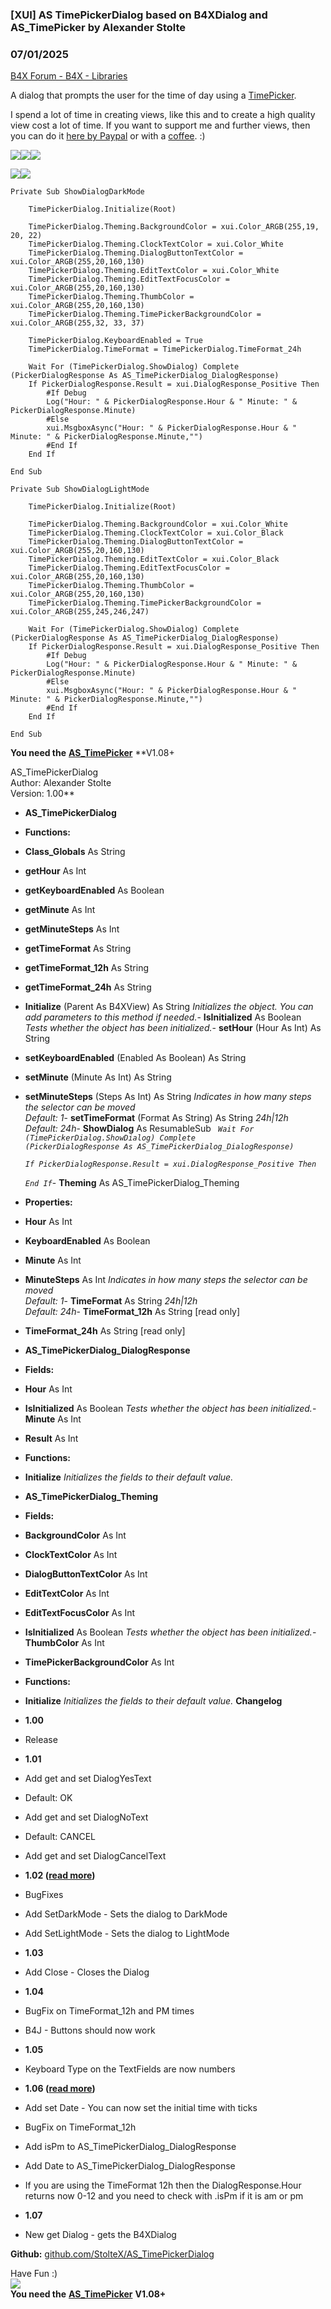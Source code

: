 ###  [XUI] AS TimePickerDialog based on B4XDialog and AS_TimePicker by Alexander Stolte
### 07/01/2025
[B4X Forum - B4X - Libraries](https://www.b4x.com/android/forum/threads/149354/)

A dialog that prompts the user for the time of day using a [TimePicker](https://www.b4x.com/android/forum/threads/b4x-xui-as-timepicker.140084/).  
  
I spend a lot of time in creating views, like this and to create a high quality view cost a lot of time. If you want to support me and further views, then you can do it [here by Paypal](https://www.paypal.com/donate/?hosted_button_id=PBJGJWDDSM6ZG) or with a [coffee](https://www.buymeacoffee.com/astolte). :)  
  
![](https://www.b4x.com/android/forum/attachments/144295)![](https://www.b4x.com/android/forum/attachments/144296)![](https://www.b4x.com/android/forum/attachments/144302)  
  
![](https://www.b4x.com/android/forum/attachments/144297)![](https://www.b4x.com/android/forum/attachments/144298)  

```B4X
Private Sub ShowDialogDarkMode  
   
    TimePickerDialog.Initialize(Root)  
   
    TimePickerDialog.Theming.BackgroundColor = xui.Color_ARGB(255,19, 20, 22)  
    TimePickerDialog.Theming.ClockTextColor = xui.Color_White  
    TimePickerDialog.Theming.DialogButtonTextColor = xui.Color_ARGB(255,20,160,130)  
    TimePickerDialog.Theming.EditTextColor = xui.Color_White  
    TimePickerDialog.Theming.EditTextFocusColor = xui.Color_ARGB(255,20,160,130)  
    TimePickerDialog.Theming.ThumbColor = xui.Color_ARGB(255,20,160,130)  
    TimePickerDialog.Theming.TimePickerBackgroundColor = xui.Color_ARGB(255,32, 33, 37)  
   
    TimePickerDialog.KeyboardEnabled = True  
    TimePickerDialog.TimeFormat = TimePickerDialog.TimeFormat_24h  
   
    Wait For (TimePickerDialog.ShowDialog) Complete (PickerDialogResponse As AS_TimePickerDialog_DialogResponse)  
    If PickerDialogResponse.Result = xui.DialogResponse_Positive Then  
        #If Debug  
        Log("Hour: " & PickerDialogResponse.Hour & " Minute: " & PickerDialogResponse.Minute)  
        #Else  
        xui.MsgboxAsync("Hour: " & PickerDialogResponse.Hour & " Minute: " & PickerDialogResponse.Minute,"")  
        #End If  
    End If  
   
End Sub
```

  

```B4X
Private Sub ShowDialogLightMode  
   
    TimePickerDialog.Initialize(Root)  
   
    TimePickerDialog.Theming.BackgroundColor = xui.Color_White  
    TimePickerDialog.Theming.ClockTextColor = xui.Color_Black  
    TimePickerDialog.Theming.DialogButtonTextColor = xui.Color_ARGB(255,20,160,130)  
    TimePickerDialog.Theming.EditTextColor = xui.Color_Black  
    TimePickerDialog.Theming.EditTextFocusColor = xui.Color_ARGB(255,20,160,130)  
    TimePickerDialog.Theming.ThumbColor = xui.Color_ARGB(255,20,160,130)  
    TimePickerDialog.Theming.TimePickerBackgroundColor = xui.Color_ARGB(255,245,246,247)  
   
    Wait For (TimePickerDialog.ShowDialog) Complete (PickerDialogResponse As AS_TimePickerDialog_DialogResponse)  
    If PickerDialogResponse.Result = xui.DialogResponse_Positive Then  
        #If Debug  
        Log("Hour: " & PickerDialogResponse.Hour & " Minute: " & PickerDialogResponse.Minute)  
        #Else  
        xui.MsgboxAsync("Hour: " & PickerDialogResponse.Hour & " Minute: " & PickerDialogResponse.Minute,"")  
        #End If  
    End If  
   
End Sub
```

  
  
**You need the** [**AS\_TimePicker**](https://www.b4x.com/android/forum/threads/b4x-xui-as-timepicker.140084/) **V1.08+  
  
AS\_TimePickerDialog  
Author: Alexander Stolte  
Version: 1.00**  

- **AS\_TimePickerDialog**

- **Functions:**

- **Class\_Globals** As String
- **getHour** As Int
- **getKeyboardEnabled** As Boolean
- **getMinute** As Int
- **getMinuteSteps** As Int
- **getTimeFormat** As String
- **getTimeFormat\_12h** As String
- **getTimeFormat\_24h** As String
- **Initialize** (Parent As B4XView) As String
*Initializes the object. You can add parameters to this method if needed.*- **IsInitialized** As Boolean
*Tests whether the object has been initialized.*- **setHour** (Hour As Int) As String
- **setKeyboardEnabled** (Enabled As Boolean) As String
- **setMinute** (Minute As Int) As String
- **setMinuteSteps** (Steps As Int) As String
*Indicates in how many steps the selector can be moved  
 Default: 1*- **setTimeFormat** (Format As String) As String
*24h|12h  
 Default: 24h*- **ShowDialog** As ResumableSub
*<code> Wait For (TimePickerDialog.ShowDialog) Complete (PickerDialogResponse As AS\_TimePickerDialog\_DialogResponse)  
 If PickerDialogResponse.Result = xui.DialogResponse\_Positive Then  
 End If</code>*- **Theming** As AS\_TimePickerDialog\_Theming

- **Properties:**

- **Hour** As Int
- **KeyboardEnabled** As Boolean
- **Minute** As Int
- **MinuteSteps** As Int
*Indicates in how many steps the selector can be moved  
 Default: 1*- **TimeFormat** As String
*24h|12h  
 Default: 24h*- **TimeFormat\_12h** As String [read only]
- **TimeFormat\_24h** As String [read only]

- **AS\_TimePickerDialog\_DialogResponse**

- **Fields:**

- **Hour** As Int
- **IsInitialized** As Boolean
*Tests whether the object has been initialized.*- **Minute** As Int
- **Result** As Int

- **Functions:**

- **Initialize**
*Initializes the fields to their default value.*
- **AS\_TimePickerDialog\_Theming**

- **Fields:**

- **BackgroundColor** As Int
- **ClockTextColor** As Int
- **DialogButtonTextColor** As Int
- **EditTextColor** As Int
- **EditTextFocusColor** As Int
- **IsInitialized** As Boolean
*Tests whether the object has been initialized.*- **ThumbColor** As Int
- **TimePickerBackgroundColor** As Int

- **Functions:**

- **Initialize**
*Initializes the fields to their default value.*
**Changelog**  

- **1.00**

- Release

- **1.01**

- Add get and set DialogYesText

- Default: OK

- Add get and set DialogNoText

- Default: CANCEL

- Add get and set DialogCancelText

- **1.02 (**[**read more**](https://www.b4x.com/android/forum/threads/b4x-xui-as-timepickerdialog-based-on-b4xdialog-and-as_timepicker.149354/post-947703)**)**

- BugFixes
- Add SetDarkMode - Sets the dialog to DarkMode
- Add SetLightMode - Sets the dialog to LightMode

- **1.03**

- Add Close - Closes the Dialog

- **1.04**

- BugFix on TimeFormat\_12h and PM times
- B4J - Buttons should now work

- **1.05**

- Keyboard Type on the TextFields are now numbers

- **1.06 (**[**read more**](https://www.b4x.com/android/forum/threads/b4x-xui-as-timepickerdialog-based-on-b4xdialog-and-as_timepicker.149354/post-974520)**)**

- Add set Date - You can now set the initial time with ticks
- BugFix on TimeFormat\_12h
- Add isPm to AS\_TimePickerDialog\_DialogResponse
- Add Date to AS\_TimePickerDialog\_DialogResponse
- If you are using the TimeFormat 12h then the DialogResponse.Hour returns now 0-12 and you need to check with .isPm if it is am or pm

- **1.07**

- New get Dialog - gets the B4XDialog

**Github:** [github.com/StolteX/AS\_TimePickerDialog](https://github.com/StolteX/AS_TimePickerDialog)  
  
Have Fun :)  
[![](https://www.b4x.com/android/forum/attachments/paypal-donate-button-png-clipart-png.79848/)](https://www.paypal.com/donate/?hosted_button_id=PBJGJWDDSM6ZG)  
**You need the** [**AS\_TimePicker**](https://www.b4x.com/android/forum/threads/b4x-xui-as-timepicker.140084/) **V1.08+**